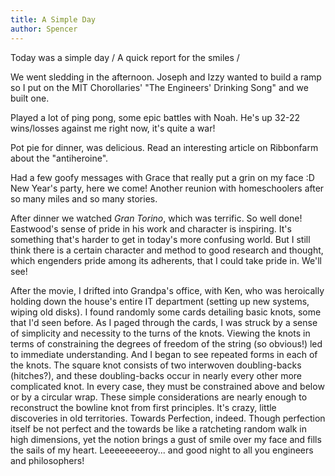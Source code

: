 ```yaml
---
title: A Simple Day
author: Spencer
---
```


Today was a simple day /
A quick report for the smiles /

We went sledding in the afternoon. Joseph and Izzy wanted to build a ramp so I put on the MIT Chorollaries' "The Engineers' Drinking Song" and we built one.

Played a lot of ping pong, some epic battles with Noah. He's up 32-22 wins/losses against me right now, it's quite a war!

Pot pie for dinner, was delicious. Read an interesting article on Ribbonfarm about the "antiheroine".

Had a few goofy messages with Grace that really put a grin on my face :D New Year's party, here we come! Another reunion with homeschoolers after so many miles and so many stories.

After dinner we watched *Gran Torino*, which was terrific. So well done! Eastwood's sense of pride in his work and character is inspiring. It's something that's harder to get in today's more confusing world. But I still think there is a certain character and method to good research and thought, which engenders pride among its adherents, that I could take pride in. We'll see!

After the movie, I drifted into Grandpa's office, with Ken, who was heroically holding down the house's entire IT department (setting up new systems, wiping old disks). I found randomly some cards detailing basic knots, some that I'd seen before. As I paged through the cards, I was struck by a sense of simplicity and necessity to the turns of the knots. Viewing the knots in terms of constraining the degrees of freedom of the string (so obvious!) led to immediate understanding. And I began to see repeated forms in each of the knots. The square knot consists of two interwoven doubling-backs (hitches?), and these doubling-backs occur in nearly every other more complicated knot. In every case, they must be constrained above and below or by a circular wrap. These simple considerations are nearly enough to reconstruct the bowline knot from first principles. It's crazy, little discoveries in old territories. Towards Perfection, indeed. Though perfection itself be not perfect and the towards be like a ratcheting random walk in high dimensions, yet the notion brings a gust of smile over my face and fills the sails of my heart. Leeeeeeeeroy... and good night to all you engineers and philosophers!


